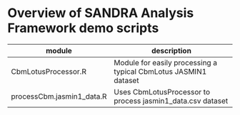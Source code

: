 # Overview of SANDRA Analysis Framework demo scripts
module | description
------ | -----------
CbmLotusProcessor.R | Module for easily processing a typical CbmLotus JASMIN1 dataset
processCbm.jasmin1_data.R | Uses CbmLotusProcessor to process jasmin1_data.csv dataset
